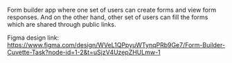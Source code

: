 Form builder app where one set of users can create forms and view form responses. And on the other hand, other set of users can fill the forms which are shared through public links.

Figma design link: https://www.figma.com/design/WVeL1QPpyuWTynqPRb9Ge7/Form-Builder-Cuvette-Task?node-id=1-2&t=uSjzV4UzepZHULmw-1

